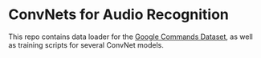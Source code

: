 # ConvNets for Audio Recognition

This repo contains data loader for the [Google Commands Dataset](https://research.googleblog.com/2017/08/launching-speech-commands-dataset.html), as well as training scripts for several ConvNet models.
